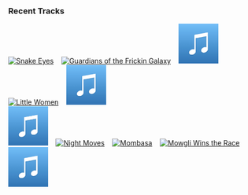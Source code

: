 ### Recent Tracks
[<img src='https://lastfm.freetls.fastly.net/i/u/300x300/f2dc061d39e94a4280ca1e2cc67c53c7.png' width='16%' height='16%' alt='Snake Eyes'>](https://www.last.fm/music/david%2bholmes/_/snake%2beyes)&nbsp;&nbsp;&nbsp;&nbsp;[<img src='https://lastfm.freetls.fastly.net/i/u/300x300/2a5f9865c17332e28b117162680b0a57.png' width='16%' height='16%' alt='Guardians of the Frickin Galaxy'>](https://www.last.fm/music/tyler%2bbates/_/guardians%2bof%2bthe%2bfrickin%2527%2bgalaxy)&nbsp;&nbsp;&nbsp;&nbsp;[<img src='https://github.com/atfinke/atfinke/blob/master/placeholder.jpeg?raw=true' width='16%' height='16%' alt='Palm Tree Escape - From "Pirates of the Caribbean: On Stranger Tides"/Score'>](https://www.last.fm/music/hans%2bzimmer/_/palm%2btree%2bescape%2b-%2bfrom%2b%2522pirates%2bof%2bthe%2bcaribbean%253a%2bon%2bstranger%2btides%2522%252fscore)&nbsp;&nbsp;&nbsp;&nbsp;[<img src='https://lastfm.freetls.fastly.net/i/u/300x300/fc6181ffede72d02b498446f254f4899.png' width='16%' height='16%' alt='Little Women'>](https://www.last.fm/music/alexandre%2bdesplat/_/little%2bwomen)&nbsp;&nbsp;&nbsp;&nbsp;[<img src='https://github.com/atfinke/atfinke/blob/master/placeholder.jpeg?raw=true' width='16%' height='16%' alt='Parlay - From "Pirates of the Caribbean: At Worlds End"/Score'>](https://www.last.fm/music/hans%2bzimmer/_/parlay%2b-%2bfrom%2b%2522pirates%2bof%2bthe%2bcaribbean%253a%2bat%2bworld%2527s%2bend%2522%252fscore)&nbsp;&nbsp;&nbsp;&nbsp;<br>[<img src='https://github.com/atfinke/atfinke/blob/master/placeholder.jpeg?raw=true' width='16%' height='16%' alt='Light of the Seven'>](https://www.last.fm/music/ramin%2bdjawadi/_/light%2bof%2bthe%2bseven)&nbsp;&nbsp;&nbsp;&nbsp;[<img src='https://lastfm.freetls.fastly.net/i/u/300x300/72d5bdc971661cb962f87684906274ab.png' width='16%' height='16%' alt='Night Moves'>](https://www.last.fm/music/bob%2bseger/_/night%2bmoves)&nbsp;&nbsp;&nbsp;&nbsp;[<img src='https://lastfm.freetls.fastly.net/i/u/300x300/899ae404dc224d70bc8e6a5224c803f4.png' width='16%' height='16%' alt='Mombasa'>](https://www.last.fm/music/hans%2bzimmer/_/mombasa)&nbsp;&nbsp;&nbsp;&nbsp;[<img src='https://lastfm.freetls.fastly.net/i/u/300x300/9b20fad9806a1453ddcf09333898f372.png' width='16%' height='16%' alt='Mowgli Wins the Race'>](https://www.last.fm/music/john%2bdebney/_/mowgli%2bwins%2bthe%2brace)&nbsp;&nbsp;&nbsp;&nbsp;[<img src='https://github.com/atfinke/atfinke/blob/master/placeholder.jpeg?raw=true' width='16%' height='16%' alt='SimCity, Novermber 2019'>](https://www.last.fm/music/chris%2btilton/_/simcity%252c%2bnovermber%2b2019)&nbsp;&nbsp;&nbsp;&nbsp;<br>